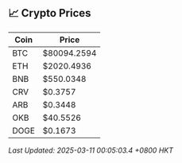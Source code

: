 ## 📈 Crypto Prices

| Coin | Price |
| ---- | ----- |
| BTC | $80094.2594 |
| ETH | $2020.4936 |
| BNB | $550.0348 |
| CRV | $0.3757 |
| ARB | $0.3448 |
| OKB | $40.5526 |
| DOGE | $0.1673 |

_Last Updated: 2025-03-11 00:05:03.4 +0800 HKT_